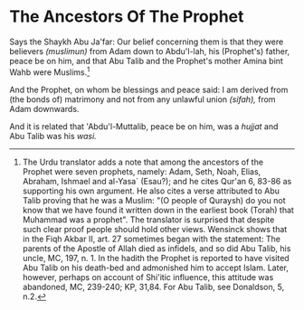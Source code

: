 The Ancestors Of The Prophet
============================

Says the Shaykh Abu Ja'far: Our belief concerning them is that they were
believers *(muslimun)* from Adam down to Abdu'l-lah, his (Prophet's)
father, peace be on him, and that Abu Talib and the Prophet's mother
Amina bint Wahb were Muslims.[^1]

And the Prophet, on whom be blessings and peace said: I am derived from
(the bonds of) matrimony and not from any unlawful union *(sifah),* from
Adam downwards.

And it is related that 'Abdu'l-Muttalib, peace be on him, was a *hujjat*
and Abu Talib was his *wasi.*

[^1]: The Urdu translator adds a note that among the ancestors of the
Prophet were seven prophets, namely: Adam, Seth, Noah, Elias, Abraham,
Ishmael and al-Yasa\` (Esau?); and he cites Qur'an 6, 83-86 as
supporting his own argument. He also cites a verse attributed to Abu
Talib proving that he was a Muslim: "(O people of Quraysh) do you not
know that we have found it written down in the earliest book (Torah)
that Muhammad was a prophet". The translator is surprised that despite
such clear proof people should hold other views. Wensinck shows that in
the Fiqh Akbar II, art. 27 sometimes began with the statement: The
parents of the Apostle of Allah died as infidels, and so did Abu Talib,
his uncle, MC, 197, n. 1. In the hadith the Prophet is reported to have
visited Abu Talib on his death-bed and admonished him to accept Islam.
Later, however, perhaps on account of Shi'itic influence, this attitude
was abandoned, MC, 239-240; KP, 31,84. For Abu Talib, see Donaldson, 5,
n.2.


